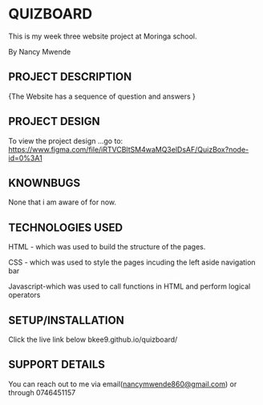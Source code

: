 # QUIZBOARD
This is my week three website project at Moringa school.

By Nancy Mwende

## PROJECT DESCRIPTION
{The Website has a sequence of question and answers }

## PROJECT DESIGN
To view the project design ...go to:
 https://www.figma.com/file/iRTVCBltSM4waMQ3elDsAF/QuizBox?node-id=0%3A1

## KNOWNBUGS
None that i am aware of for now.
 
 ## TECHNOLOGIES USED
 HTML - which was used to build the structure of the pages.

CSS - which was used to style the pages incuding the left aside navigation bar

Javascript-which was used to call functions in HTML and perform logical operators

## SETUP/INSTALLATION
Click the live link below
bkee9.github.io/quizboard/

## SUPPORT DETAILS
You can reach out to me via email(nancymwende860@gmail.com)
                        or
          through 0746451157              